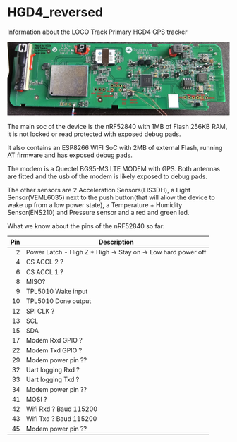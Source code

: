 # HGD4_reversed
Information about the LOCO Track Primary HGD4 GPS tracker

![pinout](https://github.com/jonasniesner/HGD4_reversed/blob/main/pinout.webp?raw=true)


The main soc of the device is the nRF52840 with 1MB of Flash 256KB RAM, it is not locked or read protected with exposed debug pads.

It also contains an ESP8266 WIFI SoC with 2MB of external Flash, running AT firmware and has exposed debug pads.

The modem is a Quectel BG95-M3 LTE MODEM with GPS. Both antennas are fitted and the usb of the modem is likely exposed to debug pads.

The other sensors are 2 Acceleration Sensors(LIS3DH), a Light Sensor(VEML6035) next to the push button(that will allow the device to wake up from a low power state), a Temperature + Humidity Sensor(ENS210) and Pressure sensor and a red and green led.

What we know about the pins of the nRF52840 so far:

| Pin | Description                                   |
|----:|-----------------------------------------------|
|  2  | Power Latch - High Z * High -> Stay on -> Low hard power off |
|  4  | CS ACCL 2 ?                                  |
|  6  | CS ACCL 1 ?                                  |
|  8  | MISO?                                        |
|  9  | TPL5010 Wake input                           |
| 10  | TPL5010 Done output                          |
| 12  | SPI CLK ?                                    |
| 13  | SCL                                          |
| 15  | SDA                                          |
| 17  | Modem Rxd GPIO ?                             |
| 22  | Modem Txd GPIO ?                             |
| 29  | Modem power pin ??                           |
| 32  | Uart logging Rxd ?                           |
| 33  | Uart logging Txd ?                           |
| 34  | Modem power pin ??                           |
| 41  | MOSI ?                                       |
| 42  | Wifi Rxd ? Baud 115200                       |
| 43  | Wifi Txd ? Baud 115200                       |
| 45  | Modem power pin ??                           |
